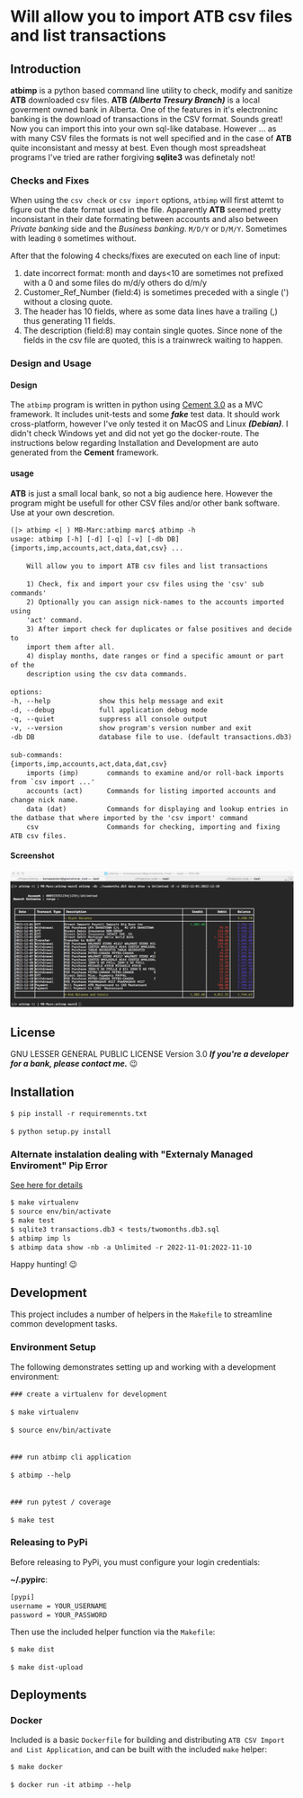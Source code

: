 # Will allow you to import ATB csv files and list transactions

## Introduction

**atbimp** is a python based command line utility to check, modify and sanitize **ATB** downloaded csv files. **ATB** ***(Alberta Tresury Branch)*** is a local goverment owned bank in Alberta. One of the features in it's electroninc banking is the download of transactions in the CSV format. Sounds great! Now you can import this into your own sql-like database. However ... as with many CSV files the formats is not well specified and in the case of **ATB** quite inconsistant and messy at best. Even though most spreadsheat programs I've tried are rather forgiving **sqlite3** was definetaly not!

### Checks and Fixes

When using the `csv check` or `csv import` options, `atbimp` will first attemt to figure out the date format used in the file. Apparently **ATB** seemed pretty inconsistant in their date formating between accounts and also between *Private banking* side and the *Business banking*. `M/D/Y` or `D/M/Y`. Sometimes with leading `0` sometimes without. 

After that the folowing 4 checks/fixes are executed on each line of input:
1. date incorrect format: month and days<10 are sometimes not prefixed with a 0 and some files do m/d/y others do d/m/y
2. Customer_Ref_Number (field:4) is sometimes preceded with a single (') without a closing quote.
3. The header has 10 fields, where as some data lines have a trailing (,) thus generating 11 fields.
4. The description (field:8) may contain single quotes.  Since none of the fields in the csv file are quoted, this is a trainwreck waiting to happen.  

### Design and Usage

#### Design
The `atbimp` program is written in python using [Cement 3.0](https://github.com/datafolklabs/cement) as a MVC framework. It includes unit-tests and some ***fake*** test data. It should work cross-platform, however I've only tested it on MacOS and Linux ***(Debian)***. I didn't check Windows yet and did not yet go the docker-route.  The instructions below regarding Installation and Development are auto generated from the **Cement** framework.

#### usage 

**ATB** is just a small local bank, so not a big audience here. However the program might be usefull for other CSV files and/or other bank software.  Use at your own descretion. 


    (|> atbimp <| ) MB-Marc:atbimp marc$ atbimp -h
    usage: atbimp [-h] [-d] [-q] [-v] [-db DB] {imports,imp,accounts,act,data,dat,csv} ...

        Will allow you to import ATB csv files and list transactions

        1) Check, fix and import your csv files using the 'csv' sub commands'
        2) Optionally you can assign nick-names to the accounts imported using 
        'act' command.
        3) After import check for duplicates or false positives and decide to 
        import them after all.
        4) display months, date ranges or find a specific amount or part of the
        description using the csv data commands.

    options:
    -h, --help            show this help message and exit
    -d, --debug           full application debug mode
    -q, --quiet           suppress all console output
    -v, --version         show program's version number and exit
    -db DB                database file to use. (default transactions.db3)

    sub-commands:
    {imports,imp,accounts,act,data,dat,csv}
        imports (imp)       commands to examine and/or roll-back imports from `csv import ...'
        accounts (act)      Commands for listing imported accounts and change nick name.
        data (dat)          Commands for displaying and lookup entries in the datbase that where imported by the 'csv import' command
        csv                 Commands for checking, importing and fixing ATB csv files.

 
#### Screenshot
![Screenshot](./screencapture.png)


## License
GNU LESSER GENERAL PUBLIC LICENSE Version 3.0 
***If you're a developer for a bank, please contact me.*** 😉



## Installation

```
$ pip install -r requiremennts.txt

$ python setup.py install
```

### Alternate instalation dealing with "Externaly Managed Enviroment" Pip Error
[See here for details](https://www.makeuseof.com/fix-pip-error-externally-managed-environment-linux/)
```
$ make virtualenv
$ source env/bin/activate
$ make test 
$ sqlite3 transactions.db3 < tests/twomonths.db3.sql
$ atbimp imp ls
$ atbimp data show -nb -a Unlimited -r 2022-11-01:2022-11-10
```
Happy hunting! 😉

## Development

This project includes a number of helpers in the `Makefile` to streamline common development tasks.

### Environment Setup

The following demonstrates setting up and working with a development environment:

```
### create a virtualenv for development

$ make virtualenv

$ source env/bin/activate


### run atbimp cli application

$ atbimp --help


### run pytest / coverage

$ make test
```


### Releasing to PyPi

Before releasing to PyPi, you must configure your login credentials:

**~/.pypirc**:

```
[pypi]
username = YOUR_USERNAME
password = YOUR_PASSWORD
```

Then use the included helper function via the `Makefile`:

```
$ make dist

$ make dist-upload
```

## Deployments

### Docker

Included is a basic `Dockerfile` for building and distributing `ATB CSV Import and List Application`,
and can be built with the included `make` helper:

```
$ make docker

$ docker run -it atbimp --help
```
